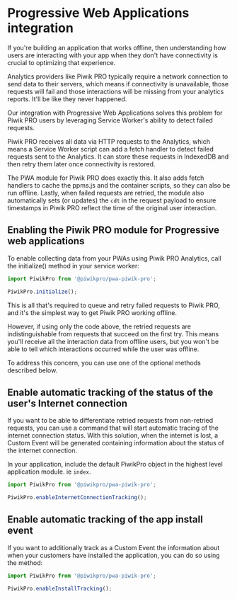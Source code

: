 # Progressive Web Applications integration

If you're building an application that works offline, then understanding how users are interacting with your app when they don't have connectivity is crucial to optimizing that experience.

Analytics providers like Piwik PRO typically require a network connection to send data to their servers, which means if connectivity is unavailable, those requests will fail and those interactions will be missing from your analytics reports. It'll be like they never happened.

Our integration with Progressive Web Applications solves this problem for Piwik PRO users by leveraging Service Worker's ability to detect failed requests.

Piwik PRO receives all data via HTTP requests to the Analytics, which means a Service Worker script can add a fetch handler to detect failed requests sent to the Analytics. It can store these requests in IndexedDB and then retry them later once connectivity is restored.

The PWA module for Piwik PRO does exactly this. It also adds fetch handlers to cache the ppms.js and the container scripts, so they can also be run offline. Lastly, when failed requests are retried, the module also automatically sets (or updates) the `cdt` in the request payload to ensure timestamps in Piwik PRO reflect the time of the original user interaction.

## Enabling the Piwik PRO module for Progressive web applications

To enable collecting data from your PWAs using Piwik PRO Analytics, call the initialize() method in your service worker:

```javascript
import PiwikPro from '@piwikpro/pwa-piwik-pro';

PiwikPro.initialize();
```

This is all that's required to queue and retry failed requests to Piwik PRO, and it's the simplest way to get Piwik PRO working offline.

However, if using only the code above, the retried requests are indistinguishable from requests that succeed on the first try. This means you'll receive all the interaction data from offline users, but you won't be able to tell which interactions occurred while the user was offline.

To address this concern, you can use one of the optional methods described below.

## Enable automatic tracking of the status of the user's Internet connection

If you want to be able to differentiate retried requests from non-retried requests, you can use a command that will start automatic tracing of the internet connection status. With this solution, when the internet is lost, a Custom Event will be generated containing information about the status of the internet connection.

In your application, include the default PiwikPro object in the highest level application module. ie `index`.

```javascript
import PiwikPro from '@piwikpro/pwa-piwik-pro';

PiwikPro.enableInternetConnectionTracking();
```

## Enable automatic tracking of the app install event

If you want to additionally track as a Custom Event the information about when your customers have installed the application, you can do so using the method:

```javascript
import PiwikPro from '@piwikpro/pwa-piwik-pro';

PiwikPro.enableInstallTracking();
```
